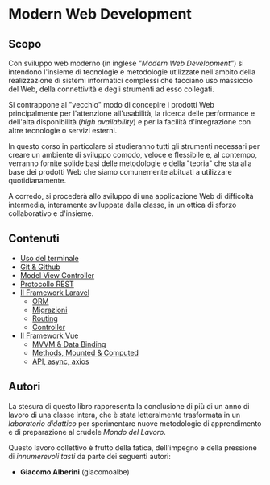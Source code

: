 # Modern Web Development

## Scopo

Con sviluppo web moderno (in inglese _"Modern Web Development"_) si intendono l'insieme di tecnologie e metodologie utilizzate nell'ambito della realizzazione di sistemi informatici complessi che facciano uso massiccio del Web, della connettività e degli strumenti ad esso collegati.

Si contrappone al "vecchio" modo di concepire i prodotti Web principalmente per l'attenzione all'usabilità, la ricerca delle performance e dell'alta disponibilità (_high availability_) e per la facilità d'integrazione con altre tecnologie o servizi esterni.

In questo corso in particolare si studieranno tutti gli strumenti necessari per creare un ambiente di sviluppo comodo, veloce e flessibile e, al contempo, verranno fornite solide basi delle metodologie e della "teoria" che sta alla base dei prodotti Web che siamo comunemente abituati a utilizzare quotidianamente.

A corredo, si procederà allo sviluppo di una applicazione Web di difficoltà intermedia, interamente sviluppata dalla classe, in un ottica di sforzo collaborativo e d'insieme.

## Contenuti

- [Uso del terminale](./uso-del-terminale.md)
- [Git & Github](./git-e-github.md)
- [Model View Controller](./model-view-controller.md)
- [Protocollo REST](./protocollo-rest.md)
- [Il Framework Laravel](./laravel/introduzione.md)
    * [ORM](./laravel/orm.md)
    * [Migrazioni](./laravel/migrazioni.md)
    * [Routing](./laravel/routing.md)
    * [Controller](./laravel/controller.md)
- [Il Framework Vue](./vue/introduzione.md)
    * [MVVM & Data Binding](./vue/mvvm-e-data-binding.md)
    * [Methods, Mounted & Computed](./vue/methods-mounted-e-computed.md)
    * [API, async, axios](./vue/api-async-axios.md)

## Autori

La stesura di questo libro rappresenta la conclusione di più di un anno di lavoro di una classe intera, che è stata letteralmente trasformata in un _laboratorio didattico_ per sperimentare nuove metodologie di apprendimento e di preparazione al crudele _Mondo del Lavoro_.

Questo lavoro collettivo è frutto della fatica, dell'impegno e della pressione di _innumerevoli tasti_ da parte dei seguenti autori:

- **Giacomo Alberini** (giacomoalbe)
